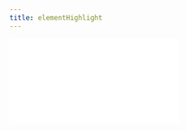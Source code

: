 ```yaml
---
title: elementHighlight
---
```


<embed src="@/docs/api/interaction/elementHighlight.zh.md"></embed>